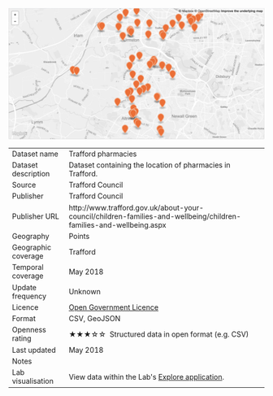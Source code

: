 [<img src="thumbnail.png">](trafford_pharmacies_styled.geojson)
</br>

<table>
<tr>
	<td>Dataset name</td>
	<td>Trafford pharmacies</td>
</tr>
<tr>
	<td>Dataset description</td>
	<td>Dataset containing the location of pharmacies in Trafford.</td>
</tr>
<tr>
	<td>Source</td>
	<td>Trafford Council</td>
</tr>
<tr>
	<td>Publisher</td>
	<td>Trafford Council</td>
</tr>
<tr>
	<td>Publisher URL</td>
	<td><a href="http://www.trafford.gov.uk/about-your-council/children-families-and-wellbeing/children-families-and-wellbeing.aspx"></a>http://www.trafford.gov.uk/about-your-council/children-families-and-wellbeing/children-families-and-wellbeing.aspx</td>
</tr>
<tr>
	<td>Geography</td>
	<td>Points</td>
</tr>
<tr>
	<td>Geographic coverage</td>
	<td>Trafford</td>
</tr>
<tr>
	<td>Temporal coverage</td>
	<td>May 2018</td>
</tr>
<tr>
	<td>Update frequency</td>
	<td>Unknown</td>
</tr>
<tr>
	<td>Licence</td>
	<td><a href="http://www.nationalarchives.gov.uk/doc/open-government-licence/version/3/">Open Government Licence</a></td>
</tr>
<tr>
	<td>Format</td>
	<td>CSV, GeoJSON</td>
</tr>
<tr>
	<td>Openness rating</td>
	<td>&#9733&#9733&#9733&#9734&#9734&nbsp; Structured data in open format (e.g. CSV)</td>
</tr>
<tr>
	<td>Last updated</td>
	<td>May 2018</td>
</tr>
<tr>
	<td>Notes</td>
	<td></td>
</tr>
<tr>
	<td>Lab visualisation</td>
	<td>View data within the Lab's <a href="https://www.trafforddatalab.io/maps/explore/index.html?title=Pharmacies&about=Locations%20of%20pharmacies%20in%20Trafford.%3cbr%20%2f%3e%3cbr%20%2f%3eDownload%3a%20%3ca%20href%3d%22https%3a%2f%2fwww.trafforddatalab.io%2fopen_data%2fpharmacies%2ftrafford_pharmacies.csv%22%20target%3d%22_blank%22%3eCSV%3c%2fa%3e%20%7c%20%3ca%20href%3d%22https%3a%2f%2fwww.trafforddatalab.io%2fopen_data%2fpharmacies%2ftrafford_pharmacies.geojson%22%20target%3d%22_blank%22%3eGeoJSON%3c%2fa%3e.%3cbr%20%2f%3eFurther%20resources%20available%20%3ca%20href%3d%22https%3a%2f%2fgithub.com%2ftraffordDataLab%2fopen_data%2ftree%2fmaster%2fpharmacies%22%20target%3d%22_blank%22%3eon%20GitHub%3c%2fa%3e.&attr=Trafford%20Council&data=https://www.trafforddatalab.io/open_data/pharmacies/trafford_pharmacies.geojson">Explore application</a>.</td>
</tr>
</table>
